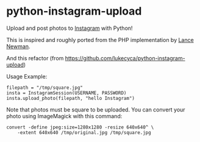 # python-instagram-upload #

Upload and post photos to [Instagram](http://instagram.com) with Python!

This is inspired and roughly ported from the PHP implementation by
[Lance Newman](http://lancenewman.me/posting-a-photo-to-instagram-without-a-phone/).

And this refactor (from https://github.com/lukecyca/python-instagram-upload)

Usage Example:

    filepath = "/tmp/square.jpg"
    insta = InstagramSession(USERNAME, PASSWORD)
    insta.upload_photo(filepath, "hello Instagram")
        
Note that photos must be square to be uploaded. You can convert your
photo using ImageMagick with this command:

    convert -define jpeg:size=1280x1280 -resize 640x640^ \
        -extent 640x640 /tmp/original.jpg /tmp/square.jpg
